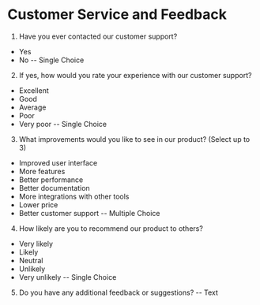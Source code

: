 # Customer Service and Feedback

1. Have you ever contacted our customer support?
- Yes
- No
-- Single Choice

2. If yes, how would you rate your experience with our customer support?
- Excellent
- Good
- Average
- Poor
- Very poor
-- Single Choice

3. What improvements would you like to see in our product? (Select up to 3)
- Improved user interface
- More features
- Better performance
- Better documentation
- More integrations with other tools
- Lower price
- Better customer support
-- Multiple Choice

4. How likely are you to recommend our product to others?
- Very likely
- Likely
- Neutral
- Unlikely
- Very unlikely
-- Single Choice

5. Do you have any additional feedback or suggestions?
-- Text 